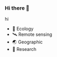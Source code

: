 ### Hi there 👋
hi
- 🌱 Ecology  
- 🛰  Remote sensing 
- 🌏 Geographic
- 📖 Research 



<!--
**mario199745/mario199745** is a ✨ _special_ ✨ repository because its `README.md` (this file) appears on your GitHub profile.

Here are some ideas to get you started:

- 🌱 Ecology  
- 🛰  Remote sensing 
- 🌏 Geographic
- 📖 Research 
-->
